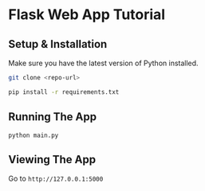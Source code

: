 # Flask Web App Tutorial

## Setup & Installation

Make sure you have the latest version of Python installed.

```bash
git clone <repo-url>
```

```bash
pip install -r requirements.txt
```

## Running The App

```bas
python main.py
```

## Viewing The App

Go to `http://127.0.0.1:5000`
